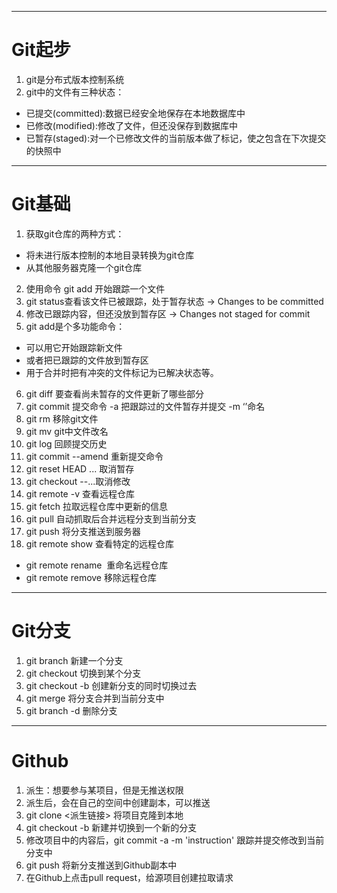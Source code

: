 
---

# Git起步
1. git是分布式版本控制系统
2. git中的文件有三种状态：
- 已提交(committed):数据已经安全地保存在本地数据库中
- 已修改(modified):修改了文件，但还没保存到数据库中
- 已暂存(staged):对一个已修改文件的当前版本做了标记，使之包含在下次提交的快照中

---

# Git基础
1. 获取git仓库的两种方式：
- 将未进行版本控制的本地目录转换为git仓库
- 从其他服务器克隆一个git仓库
2. 使用命令 git add 开始跟踪一个文件
3. git status查看该文件已被跟踪，处于暂存状态  ->  Changes to be committed
4. 修改已跟踪内容，但还没放到暂存区  ->  Changes not staged for commit
5. git add是个多功能命令：
- 可以用它开始跟踪新文件
- 或者把已跟踪的文件放到暂存区
- 用于合并时把有冲突的文件标记为已解决状态等。
6. git diff 要查看尚未暂存的文件更新了哪些部分
7. git commit 提交命令  -a 把跟踪过的文件暂存并提交  -m ‘’命名
8. git rm 移除git文件
9. git mv git中文件改名
10. git log 回顾提交历史
11. git commit --amend  重新提交命令
12. git reset HEAD <file>... 取消暂存
13. git checkout --<file>...取消修改
14. git remote -v 查看远程仓库
15. git fetch <remote> 拉取远程仓库中更新的信息
16. git pull 自动抓取后合并远程分支到当前分支
17. git push <remote> <barnch> 将<branch>分支推送到<remote>服务器
18. git remote show <remote> 查看特定的远程仓库
- git remote rename <name1> <name2>  重命名远程仓库
- git remote remove <remote> 移除远程仓库

---

# Git分支
1. git branch <branch> 新建一个分支
2. git checkout <branch> 切换到某个分支
3. git checkout -b <newbranchname> 创建新分支的同时切换过去
4. git merge <branch> 将<branch>分支合并到当前分支中
5. git branch -d <branch> 删除分支

---

# Github
1. 派生：想要参与某项目，但是无推送权限
2. 派生后，会在自己的空间中创建副本，可以推送
3. git clone <派生链接> 将项目克隆到本地
4. git checkout -b <branch> 新建并切换到一个新的分支
5. 修改项目中的内容后，git commit -a -m 'instruction' 跟踪并提交修改到当前分支中
6. git push <remote> <branch> 将新分支推送到Github副本中
7. 在Github上点击pull request，给源项目创建拉取请求
